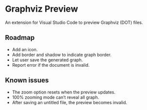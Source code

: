 # Graphviz Preview

An extension for Visual Studio Code to preview Graphviz (DOT) files.

## Roadmap

- Add an icon.
- Add border and shadow to indicate graph border.
- Let user save the generated graph.
- Report error if the document is invalid.

## Known issues

- The zoom option resets when the preview updates.
- 100% zooming mode can’t reveal all graph.
- After saving an untitled file, the preview becomes invalid.
